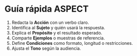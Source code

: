 # Guía rápida ASPECT

1. Redacta la **Acción** con un verbo claro.
2. Identifica al **Sujeto** y quién usará la respuesta.
3. Explica el **Propósito** y el resultado esperado.
4. Comparte **Ejemplos** o muestras de referencia.
5. Define **Condiciones** como formato, longitud o restricciones.
6. Ajusta el **Tono** según la audiencia.
